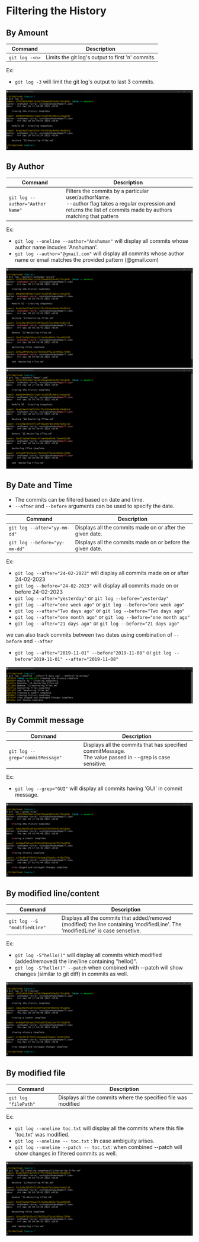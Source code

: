 # Filtering the History

## By Amount

| Command        | Description                                       |
|----------------|---------------------------------------------------|
| `git log -<n>` | Limits the git log's output to first 'n' commits. |

Ex: 
- `git log -3` will limit the git log's output to last 3 commits.

![](./images/Screenshot7.png)

## By Author

| Command                          | Description                                                                                                                                                              |
|----------------------------------|--------------------------------------------------------------------------------------------------------------------------------------------------------------------------|
| `git log --author="Author Name"` | Filters the commits by a particular user/authorName. <br/>--author flag takes a regular expression and returns the list of commits made by authors matching that pattern |

Ex:
- `git log --oneline --author="Anshuman"` will display all commits whose author name incudes 'Anshuman'.
- `git log --author="@gmail.com"` will display all commits whose author name or email matches the provided pattern (@gmail.com)

![](./images/Screenshot8.png)
![](./images/Screenshot9.png)


## By Date and Time

- The commits can be filtered based on date and time.
- `--after` and `--before` arguments can be used to specify the date.

| Command                       | Description                                                |
|-------------------------------|------------------------------------------------------------|
| `git log --after="yy-mm-dd"`  | Displays all the commits made on or after the given date.  |
| `git log --before="yy-mm-dd"` | Displays all the commits made on or before the given date. |

 Ex:
- `git log --after="24-02-2023"` will display all commits made on or after 24-02-2023
- `git log --before="24-02-2023"` will display all commits made on or before 24-02-2023
- `git log --after="yesterday"` or `git log --before="yesterday"`
- `git log --after="one week ago"` or `git log --before="one week ago"`
- `git log --after="Two days ago"` or `git log --before="Two days ago"`
- `git log --after="one month ago"` or `git log --before="one month ago"`
- `git log --after="21 days ago"` or `git log --before="21 days ago"`

we can also track commits between two dates using combination of `--before` and `--after`
- `git log --after="2019-11-01" --before"2019-11-08"` or `git log --before"2019-11-01" --after="2019-11-08"`

![](./images/Screenshot10.png)

## By Commit message

| Command                          | Description                                                                                                    |
|----------------------------------|----------------------------------------------------------------------------------------------------------------|
| `git log --grep="commitMessage"` | Displays all the commits that has specified commitMessage. <br/> The value passed in --grep is case sensitive. |

Ex:
- `git log --grep="GUI"` will display all commits having 'GUI' in commit message.

![](./images/Screenshot11.png)


## By modified line/content

| Command                      | Description                                                                                                                      |
|------------------------------|----------------------------------------------------------------------------------------------------------------------------------|
| `git log --S "modifiedLine"` | Displays all the commits that added/removed (modified) the line containing 'modifiedLine'. The 'modifiedLine' is case sensetive. |

Ex:
- `git log -S"hello()"` will display all commits which modified (added/removed) the line/line containing "hello()".
- `git log -S"hello()" --patch` when combined with --patch will show changes (similar to git diff) in commits as well.

![](./images/Screenshot12.png)


## By modified file

| Command              | Description                                                    |
|----------------------|----------------------------------------------------------------|
| `git log "filePath"` | Displays all the commits where the specified file was modified |

Ex:
- `git log --oneline toc.txt` will display all the commits where this file 'toc.txt' was modified.
- `git log --oneline -- toc.txt` : In case ambiguity arises.
- `git log --oneline --patch -- toc.txt`: when combined --patch will show changes in filtered commits as well.

![](./images/Screenshot13.png)
